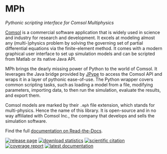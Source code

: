 ﻿# MPh
*Pythonic scripting interface for Comsol Multiphysics*

[Comsol] is a commercial software application that is widely used in science
and industry for research and development. It excels at modeling almost any
(multi-)physics problem by solving the governing set of partial differential
equations via the finite-element method. It comes with a modern graphical user
interface to set up simulation models and can be scripted from Matlab or its
native Java API.

MPh brings the dearly missing power of Python to the world of Comsol. It
leverages the Java bridge provided by [JPype] to access the Comsol API and
wraps it in a layer of pythonic ease-of-use. The Python wrapper covers common
scripting tasks, such as loading a model from a file, modifying parameters,
importing data, to then run the simulation, evaluate the results, and export
them.

Comsol models are marked by their `.mph` file extension, which stands for
multi-physics. Hence the name of this library. It is open-source and in no way
affiliated with Comsol Inc., the company that develops and sells the simulation
software.


Find the full [documentation on Read-the-Docs][docs].

[Comsol]: https://www.comsol.com
[JPype]:  https://github.com/jpype-project/jpype
[docs]:   https://mph.readthedocs.io

[![release page](
    https://img.shields.io/pypi/v/mph.svg?label=release)](
    https://pypi.python.org/pypi/mph)
[![download statistics](
    https://img.shields.io/pypi/dm/MPh)](
    https://pypistats.org/packages/mph)
[![scientific citation](
    https://zenodo.org/badge/264718959.svg)](
    https://zenodo.org/badge/latestdoi/264718959)
[![coverage report](
    https://img.shields.io/codecov/c/github/MPh-py/MPh?token=02ZZ8ZJH3M)](
    https://codecov.io/gh/MPh-py/MPh)
[![latest documentation](
    https://readthedocs.org/projects/mph/badge/?version=latest)](
    https://mph.readthedocs.io/en/latest)
